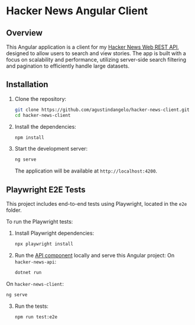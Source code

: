 # Hacker News Angular Client

## Overview

This Angular application is a client for my [Hacker News Web REST API](https://github.com/agustindangelo/hacker-news-api), designed to allow users to search and view stories. The app is built with a focus on scalability and performance, utilizing server-side search filtering and pagination to efficiently handle large datasets.

## Installation

1. Clone the repository:
   ```bash
   git clone https://github.com/agustindangelo/hacker-news-client.git 
   cd hacker-news-client
   ```

2. Install the dependencies:
   ```bash
   npm install
   ```

3. Start the development server:
   ```bash
   ng serve
   ```

   The application will be available at `http://localhost:4200`.

## Playwright E2E Tests

This project includes end-to-end tests using Playwright, located in the `e2e` folder.

To run the Playwright tests:

1. Install Playwright dependencies:
   ```bash
   npx playwright install
   ```

2. Run the [API component](https://github.com/agustindangelo/hacker-news-api) locally and serve this Angular project:
On `hacker-news-api`:
   ```bash
   dotnet run
   ```
On `hacker-news-client`:
   ```bash
   ng serve
   ```

3. Run the tests:
   ```bash
   npm run test:e2e
   ```
